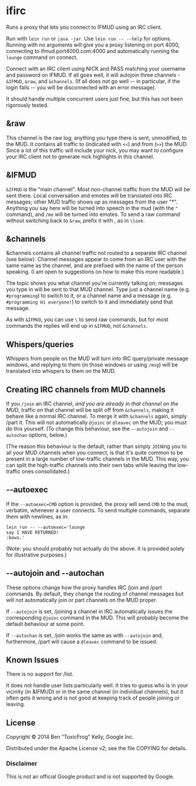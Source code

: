 # ifirc

Runs a proxy that lets you connect to IFMUD using an IRC client.

Run with `lein run` or `java -jar`. Use `lein run -- --help` for options. Running with no arguments will give you a proxy listening on port 4000, connecting to ifmud.port4000.com:4000 and automatically running the `lounge` command on connect.

Connect with an IRC client using NICK and PASS matching your username and password on IFMUD. If all goes well, it will autojoin three channels - `&IFMUD`, `&raw`, and `&channels`. (If all does *not* go well -- in particular, if the login fails -- you will be disconnected with an error message).

It should handle multiple concurrent users just fine, but this has not been rigorously tested.

## &raw

This channel is the raw log; anything you type there is sent, unmodified, to the MUD. It contains all traffic to (indicated with `<<`) and from (`>>`) the MUD. Since a lot of this traffic will include your nick, you may want to configure your IRC client not to generate nick highlights in this channel.

## &IFMUD

`&IFMUD` is the "main channel". Most non-channel traffic from the MUD will be sent there. Local conversation and emotes will be translated into IRC messages; other MUD traffic shows up as messages from the user "*". Anything you say here will be turned into speech in the mud (with the `"` command), and `/me` will be turned into emotes. To send a raw command without switching back to `&raw`, prefix it with \, as in `\look`.

## &channels

&channels contains all channel traffic not routed to a separate IRC channel (see below). Channel messages appear to come from an IRC user with the same name as the channel, and are prefixed with the name of the person speaking. (I am open to suggestions on how to make this more readable.)

The topic shows you what channel you're currently talking on; messages you type in will be sent to that MUD channel. Type just a channel name (e.g. `#programming`) to switch to it, or a channel name and a message (e.g. `#programming Hi everyone!`) to switch to it and immediately send that message.

As with `&IFMUD`, you can use `\` to send raw commands, but for most commands the replies will end up in `&IFMUD`, not `&channels`.

## Whispers/queries

Whispers from people on the MUD will turn into IRC query/private message windows, and replying to them (in those windows or using `/msg`) will be translated into whispers to them on the MUD.

## Creating IRC channels from MUD channels

If you `/join` an IRC channel, *and you are already in that channel on the MUD*, traffic on that channel will be split off from `&channels`, making it behave like a normal IRC channel. To merge it with `&channels` again, simply /part it. This will not automatically `@joinc` or `@leavec` on the MUD; you must do this yourself. (To change this behaviour, see the `--autojoin` and `--autochan` options, below.)

(The reason this behaviour is the default, rather than simply `JOIN`ing you to all your MUD channels when you connect, is that it's quite common to be present in a large number of low-traffic channels in the MUD. This way, you can split the high-traffic channels into their own tabs while leaving the low-traffic ones consolidated.)

## --autoexec

If the `--autoexec=CMD` option is provided, the proxy will send `CMD` to the mud, verbatim, whenever a user connects. To send multiple commands, separate them with newlines, as in:

    lein run -- --autoexec='lounge
    say I HAVE RETURNED!
    :bows.'

(Note: you should probably not actually do the above. It is provided solely for illustrative purposes.)

## --autojoin and --autochan

These options change how the proxy handles IRC /join and /part commands. By default, they change the routing of channel messages but will not automatically join or part channels on the MUD proper.

If `--autojoin` is set, /joining a channel in IRC automatically issues the corresponding `@joinc` command in the MUD. This will probably become the default behaviour at some point.

If `--autochan` is set, /join works the same as with `--autojoin` and, furthermore, /part will cause a `@leavec` command to be issued.

## Known Issues

There is no support for /list.

It does not handle user lists particularly well. It tries to guess who is in your vicinity (in &IFMUD) or in the same channel (in individual channels), but it often gets it wrong and is not good at keeping track of people joining or leaving.

## License

Copyright © 2014 Ben "ToxicFrog" Kelly, Google Inc.

Distributed under the Apache License v2; see the file COPYING for details.

### Disclaimer

This is not an official Google product and is not supported by Google.
